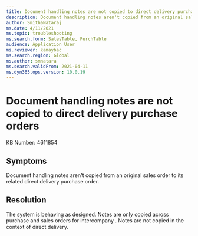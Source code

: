 ```yaml
---
title: Document handling notes are not copied to direct delivery purchase orders 
description: Document handling notes aren't copied from an original sales order to its related direct delivery purchase order.
author: SmithaNataraj
ms.date: 4/11/2021
ms.topic: troubleshooting
ms.search.form: SalesTable, PurchTable
audience: Application User
ms.reviewer: kamaybac
ms.search.region: Global
ms.author: smnatara
ms.search.validFrom: 2021-04-11
ms.dyn365.ops.version: 10.0.19
---
```


# Document handling notes are not copied to direct delivery purchase orders

KB Number: 4611854

## Symptoms

Document handling notes aren't copied from an original sales order to its related direct delivery purchase order.

## Resolution

The system is behaving as designed. Notes are only copied across purchase and sales orders <!-- KFM: what do you mean by "across purchase and sales orders"? The issue doesn't mention purchase orders. --> for intercompany <!-- KFM: intercompany what? sales orders? -->. Notes are not copied in the context of direct delivery. <!-- KFM: Are "notes" and "document handling note" always the same thing? -->
